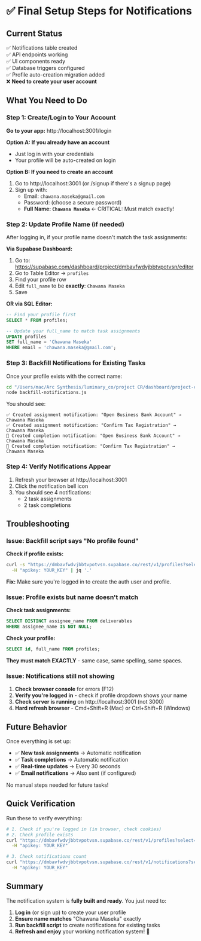 # ✅ Final Setup Steps for Notifications

## Current Status
✅ Notifications table created  
✅ API endpoints working  
✅ UI components ready  
✅ Database triggers configured  
✅ Profile auto-creation migration added  
❌ **Need to create your user account**

## What You Need to Do

### Step 1: Create/Login to Your Account

**Go to your app:** http://localhost:3001/login

**Option A: If you already have an account**
- Just log in with your credentials
- Your profile will be auto-created on login

**Option B: If you need to create an account**
1. Go to http://localhost:3001 (or /signup if there's a signup page)
2. Sign up with:
   - Email: `chawana.maseka@gmail.com`
   - Password: (choose a secure password)
   - **Full Name: `Chawana Maseka`** ← CRITICAL: Must match exactly!

### Step 2: Update Profile Name (if needed)

After logging in, if your profile name doesn't match the task assignments:

**Via Supabase Dashboard:**
1. Go to: https://supabase.com/dashboard/project/dmbavfwdvjbbtvpotvsn/editor
2. Go to Table Editor → `profiles`
3. Find your profile row
4. Edit `full_name` to be **exactly**: `Chawana Maseka`
5. Save

**OR via SQL Editor:**
```sql
-- Find your profile first
SELECT * FROM profiles;

-- Update your full_name to match task assignments
UPDATE profiles 
SET full_name = 'Chawana Maseka'
WHERE email = 'chawana.maseka@gmail.com';
```

### Step 3: Backfill Notifications for Existing Tasks

Once your profile exists with the correct name:

```bash
cd "/Users/mac/Arc Synthesis/luminary_co/project CR/dashboard/project-cr-app"
node backfill-notifications.js
```

You should see:
```
✅ Created assignment notification: "Open Business Bank Account" → Chawana Maseka
✅ Created assignment notification: "Confirm Tax Registration" → Chawana Maseka
🎉 Created completion notification: "Open Business Bank Account" → Chawana Maseka
🎉 Created completion notification: "Confirm Tax Registration" → Chawana Maseka
```

### Step 4: Verify Notifications Appear

1. Refresh your browser at http://localhost:3001
2. Click the notification bell icon
3. You should see 4 notifications:
   - 2 task assignments
   - 2 task completions

## Troubleshooting

### Issue: Backfill script says "No profile found"

**Check if profile exists:**
```bash
curl -s "https://dmbavfwdvjbbtvpotvsn.supabase.co/rest/v1/profiles?select=full_name" \
  -H "apikey: YOUR_KEY" | jq '.'
```

**Fix:** Make sure you're logged in to create the auth user and profile.

### Issue: Profile exists but name doesn't match

**Check task assignments:**
```sql
SELECT DISTINCT assignee_name FROM deliverables 
WHERE assignee_name IS NOT NULL;
```

**Check your profile:**
```sql
SELECT id, full_name FROM profiles;
```

**They must match EXACTLY** - same case, same spelling, same spaces.

### Issue: Notifications still not showing

1. **Check browser console** for errors (F12)
2. **Verify you're logged in** - check if profile dropdown shows your name
3. **Check server is running** on http://localhost:3001 (not 3000)
4. **Hard refresh browser** - Cmd+Shift+R (Mac) or Ctrl+Shift+R (Windows)

## Future Behavior

Once everything is set up:
- ✅ **New task assignments** → Automatic notification
- ✅ **Task completions** → Automatic notification  
- ✅ **Real-time updates** → Every 30 seconds
- ✅ **Email notifications** → Also sent (if configured)

No manual steps needed for future tasks!

## Quick Verification

Run these to verify everything:

```bash
# 1. Check if you're logged in (in browser, check cookies)
# 2. Check profile exists
curl "https://dmbavfwdvjbbtvpotvsn.supabase.co/rest/v1/profiles?select=*" \
  -H "apikey: YOUR_KEY"

# 3. Check notifications count
curl "https://dmbavfwdvjbbtvpotvsn.supabase.co/rest/v1/notifications?select=count" \
  -H "apikey: YOUR_KEY"
```

## Summary

The notification system is **fully built and ready**. You just need to:
1. **Log in** (or sign up) to create your user profile
2. **Ensure name matches** "Chawana Maseka" exactly
3. **Run backfill script** to create notifications for existing tasks
4. **Refresh and enjoy** your working notification system! 🎉
